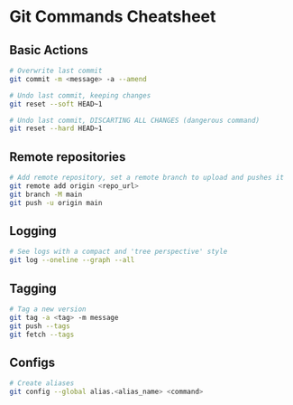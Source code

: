
# Git Commands Cheatsheet

## Basic Actions
```bash
# Overwrite last commit
git commit -m <message> -a --amend

# Undo last commit, keeping changes 
git reset --soft HEAD~1

# Undo last commit, DISCARTING ALL CHANGES (dangerous command)
git reset --hard HEAD~1
```

## Remote repositories

```bash
# Add remote repository, set a remote branch to upload and pushes it
git remote add origin <repo_url>
git branch -M main
git push -u origin main
```

## Logging

```bash
# See logs with a compact and 'tree perspective' style
git log --oneline --graph --all
```

## Tagging

```bash
# Tag a new version
git tag -a <tag> -m message
git push --tags
git fetch --tags
```

## Configs

```bash
# Create aliases
git config --global alias.<alias_name> <command>
```
